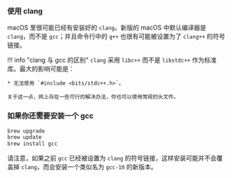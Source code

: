 ### 使用 clang

macOS 里很可能已经有安装好的 `clang`。新版的 macOS 中默认编译器是 `clang`，而不是 `gcc`；并且命令行中的 `g++` 也很有可能被设置为了 `clang++` 的符号链接。

!!! info "clang 与 gcc 的区别"
    `clang` 采用 `libc++` 而不是 `libstdc++` 作为标准库。最大的影响可能是：

    * 无法使用 `#include <bits/stdc++.h>`。

    关于这一点，网上存在一些可行的解决办法，你也可以使用常规的头文件。

### 如果你还需要安装一个 gcc

```bash
brew upgrade
brew update
brew install gcc
```

请注意，如果之前 `gcc` 已经被设置为 `clang` 的符号链接，这样安装可能并不会覆盖掉 `clang`，而会安装一个类似名为 `gcc-10` 的新版本。